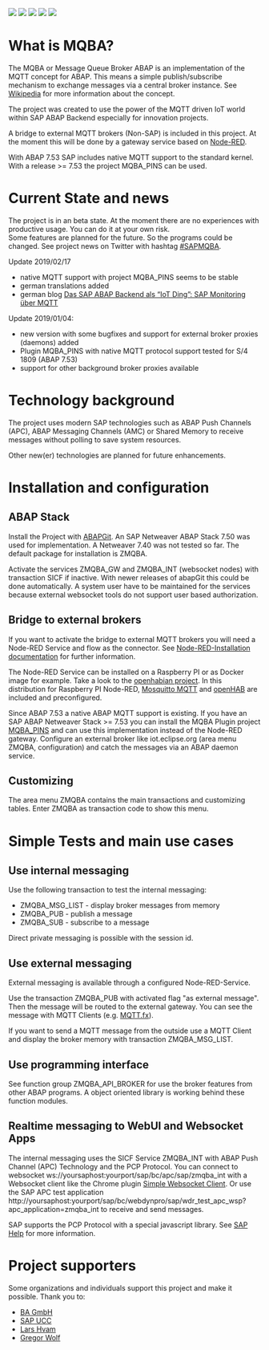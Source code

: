 ![](https://img.shields.io/github/languages/top/mdjoerg/mqba.svg?style=flat)
![](https://img.shields.io/github/last-commit/mdjoerg/mqba.svg?style=flat)
![](https://img.shields.io/github/issues-raw/mdjoerg/mqba.svg?style=flat)
![](https://img.shields.io/github/languages/code-size/mdjoerg/mqba.svg?style=flat)
![](https://img.shields.io/github/repo-size/mdjoerg/mqba.svg?style=flat)

# What is MQBA?

The MQBA or Message Queue Broker ABAP is an implementation of the MQTT concept for ABAP. This means a simple publish/subscribe mechanism to exchange messages via a central broker instance. See [Wikipedia](https://en.wikipedia.org/wiki/MQTT) for more information about the concept.

The project was created to use the power of the MQTT driven IoT world within SAP ABAP Backend especially for innovation projects.

A bridge to external MQTT brokers (Non-SAP) is included in this project. At the moment this will be done by a gateway service based on [Node-RED](https://nodered.org/).

With ABAP 7.53 SAP includes native MQTT support to the standard kernel. With a release >= 7.53 the project MQBA_PINS can be used.  

# Current State and news

The project is in an beta state. At the moment there are no experiences with productive usage. You can do it at your own risk.  
Some features are planned for the future. So the programs could be changed.
See project news on Twitter with hashtag [#SAPMQBA](https://twitter.com/hashtag/SAPMQBA).

Update 2019/02/17
- native MQTT support with project MQBA_PINS seems to be stable
- german translations added
- german blog [Das SAP ABAP Backend als “IoT Ding”: SAP Monitoring über MQTT](https://joompde.wordpress.com/2019/02/14/das-sap-abap-backend-als-iot-ding-sap-monitoring-uber-mqtt)  

Update 2019/01/04:
- new version with some bugfixes and support for external broker proxies (daemons) added
- Plugin MQBA_PINS with native MQTT protocol support tested for S/4 1809 (ABAP 7.53)
- support for other background broker proxies available


# Technology background

The project uses modern SAP technologies such as ABAP Push Channels (APC), ABAP Messaging Channels (AMC) or Shared Memory to receive messages without polling to save system resources.

Other new(er) technologies are planned for future enhancements.

# Installation and configuration
## ABAP Stack

Install the Project with [ABAPGit](http://abapgit.org).
An SAP Netweaver ABAP Stack 7.50 was used for implementation. A Netweaver 7.40 was not tested so far. The default package for installation is ZMQBA.

Activate the services ZMQBA_GW and ZMQBA_INT (websocket nodes) with transaction SICF if inactive. With newer releases of abapGit this could be done automatically. A system user have to be maintained for the services because external websocket tools do not support user based authorization.

## Bridge to external brokers

If you want to activate the bridge to external MQTT brokers you will need a Node-RED Service and flow as the connector. See [Node-RED-Installation documentation](nodered/README.md) for further information.

The Node-RED Service can be installed on a Raspberry PI or as Docker image for example. Take a look to the [openhabian project](https://github.com/openhab/openhabian). In this distribution for Raspberry PI Node-RED, [Mosquitto MQTT](https://www.mosquitto.org/) and [openHAB](https://www.openhab.org/) are included and preconfigured.

Since ABAP 7.53 a native ABAP MQTT support is existing. If you have an SAP ABAP Netweaver Stack >= 7.53 you can install the MQBA Plugin project [MQBA_PINS](https://github.com/MDJoerg/MQBA_PINS) and can use this implementation instead of the Node-RED gateway. Configure an external broker like iot.eclipse.org (area menu ZMQBA, configuration) and catch the messages via an ABAP daemon service.   

## Customizing

The area menu ZMQBA contains the main transactions and customizing tables.
Enter ZMQBA as transaction code to show this menu.

# Simple Tests and main use cases
## Use internal messaging

Use the following transaction to test the internal messaging:
- ZMQBA_MSG_LIST - display broker messages from memory
- ZMQBA_PUB      - publish a message
- ZMQBA_SUB      - subscribe to a message

Direct private messaging is possible with the session id.

## Use external messaging

External messaging is available through a configured Node-RED-Service.

Use the transaction ZMQBA_PUB with activated flag "as external message". Then the message will be routed to the external gateway. You can see the message with MQTT Clients (e.g. [MQTT.fx](http://www.mqttfx.org/)).

If you want to send a MQTT message from the outside use a MQTT Client and display the broker memory with transaction ZMQBA_MSG_LIST.

## Use programming interface

See function group ZMQBA_API_BROKER for use the broker features from other ABAP programs. A object oriented library is working behind these function modules.

## Realtime messaging to WebUI and Websocket Apps

The internal messaging uses the SICF Service ZMQBA_INT with ABAP Push Channel (APC) Technology and the PCP Protocol. You can connect to websocket ws://yoursaphost:yourport/sap/bc/apc/sap/zmqba_int with a Websocket client like the Chrome plugin [Simple Websocket Client](https://chrome.google.com/webstore/search/simple%20websocket%20client). Or use the SAP APC test application http://yoursaphost:yourport/sap/bc/webdynpro/sap/wdr_test_apc_wsp?apc_application=zmqba_int to receive and send messages.

SAP supports the PCP Protocol with a special javascript library. See [SAP Help](https://help.sap.com/doc/abapdocu_752_index_htm/7.52/en-US/abenpcp.htm) for more information.

# Project supporters

Some organizations and individuals support this project and make it possible. Thank you to:
- [BA GmbH](https://www.ba-gmbh.com/)
- [SAP UCC](http://www.sap-ucc.com/)
- [Lars Hvam](https://github.com/larshp)
- [Gregor Wolf](https://twitter.com/wolf_gregor)
